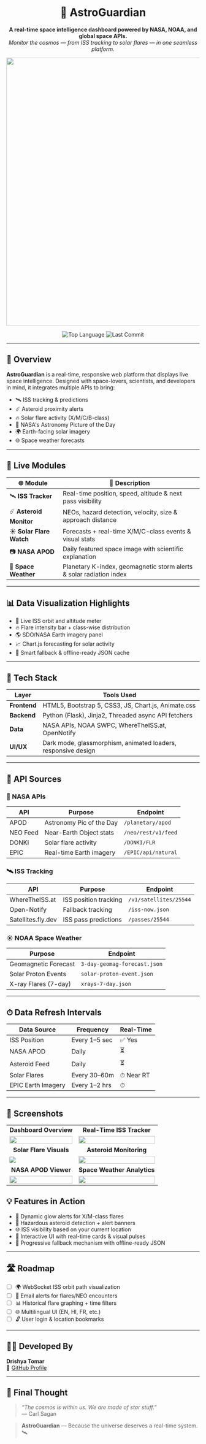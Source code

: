 <h1 align="center">
  🌌 AstroGuardian
</h1>

<p align="center">
  <strong>A real-time space intelligence dashboard powered by NASA, NOAA, and global space APIs.</strong><br>
  <em>Monitor the cosmos — from ISS tracking to solar flares — in one seamless platform.</em>
</p>

<p align="center">
  <img src="https://media3.giphy.com/media/v1.Y2lkPTc5MGI3NjExdjFyYnhzM3JjZXhyMWFnbWg2dmI2MGxpMW5ndWx3YXM5YzBnZnpwMiZlcD12MV9pbnRlcm5hbF9naWZfYnlfaWQmY3Q9Zw/3ov9jWAWNhfyr3zkJi/giphy.gif" width="700"/>
</p>

<p align="center">
  <img src="https://img.shields.io/github/languages/top/drishyatomar2904/AstroGuardian" alt="Top Language">
  <img src="https://img.shields.io/github/last-commit/drishyatomar2904/AstroGuardian" alt="Last Commit">
</p>

---

## 🚀 Overview

**AstroGuardian** is a real-time, responsive web platform that displays live space intelligence. Designed with space-lovers, scientists, and developers in mind, it integrates multiple APIs to bring:

- 🛰 ISS tracking & predictions  
- ☄️ Asteroid proximity alerts  
- 🔥 Solar flare activity (X/M/C/B-class)  
- 📸 NASA's Astronomy Picture of the Day  
- 🌍 Earth-facing solar imagery  
- 🌐 Space weather forecasts

---

## 🌠 Live Modules

| 🌐 Module | 🌟 Description |
|----------|----------------|
| 🛰️ **ISS Tracker** | Real-time position, speed, altitude & next pass visibility |
| ☄️ **Asteroid Monitor** | NEOs, hazard detection, velocity, size & approach distance |
| ☀️ **Solar Flare Watch** | Forecasts + real-time X/M/C-class events & visual stats |
| 📷 **NASA APOD** | Daily featured space image with scientific explanation |
| 🧪 **Space Weather** | Planetary K-index, geomagnetic storm alerts & solar radiation index |

---

## 📊 Data Visualization Highlights

- 🌌 Live ISS orbit and altitude meter  
- 🔥 Flare intensity bar + class-wise distribution  
- 🌎 SDO/NASA Earth imagery panel  
- 📈 Chart.js forecasting for solar activity  
- 🧠 Smart fallback & offline-ready JSON cache  

---

## 🔧 Tech Stack

| Layer       | Tools Used |
|-------------|------------|
| **Frontend**| HTML5, Bootstrap 5, CSS3, JS, Chart.js, Animate.css |
| **Backend** | Python (Flask), Jinja2, Threaded async API fetchers |
| **Data**    | NASA APIs, NOAA SWPC, WhereTheISS.at, OpenNotify |
| **UI/UX**   | Dark mode, glassmorphism, animated loaders, responsive design |

---

## 📡 API Sources

### 🚀 NASA APIs

| API | Purpose | Endpoint |
|-----|---------|----------|
| APOD | Astronomy Pic of the Day | `/planetary/apod` |
| NEO Feed | Near-Earth Object stats | `/neo/rest/v1/feed` |
| DONKI | Solar flare activity | `/DONKI/FLR` |
| EPIC | Real-time Earth imagery | `/EPIC/api/natural` |

### 🛰 ISS Tracking

| API | Purpose | Endpoint |
|-----|---------|----------|
| WhereTheISS.at | ISS position tracking | `/v1/satellites/25544` |
| Open-Notify | Fallback tracking | `/iss-now.json` |
| Satellites.fly.dev | ISS pass predictions | `/passes/25544` |

### ☀️ NOAA Space Weather

| Purpose | Endpoint |
|---------|----------|
| Geomagnetic Forecast | `3-day-geomag-forecast.json` |
| Solar Proton Events | `solar-proton-event.json` |
| X-ray Flares (7-day) | `xrays-7-day.json` |

---

## ⏱ Data Refresh Intervals

| Data Source        | Frequency     | Real-Time |
|--------------------|---------------|-----------|
| ISS Position       | Every 1–5 sec | ✅ Yes    |
| NASA APOD          | Daily         | ⏳        |
| Asteroid Feed      | Daily         | ⏳        |
| Solar Flares       | Every 30–60m  | ⏱ Near RT |
| EPIC Earth Imagery | Every 1–2 hrs | ⏱        |

---

## 📸 Screenshots

<table>
  <tr>
    <td align="center"><strong>Dashboard Overview</strong></td>
    <td align="center"><strong>Real-Time ISS Tracker</strong></td>
  </tr>
  <tr>
    <td><img src="https://github.com/user-attachments/assets/58cbccdc-4525-4d1e-b316-c22ea9a53f9b" width="100%"/></td>
    <td><img src="https://github.com/user-attachments/assets/e224c145-8ea3-4492-bd9c-ca127aba5ef6" width="100%"/></td>
  </tr>
  <tr>
    <td align="center"><strong>Solar Flare Visuals</strong></td>
    <td align="center"><strong>Asteroid Monitoring</strong></td>
  </tr>
  <tr>
    <td><img src="https://github.com/user-attachments/assets/ddc562d7-749e-4bff-ade6-a3a3bc460b83"/></td>
    <td><img src="https://github.com/user-attachments/assets/2848ef82-f42c-4cc5-9451-5da614bacece" width="100%"/></td>
  </tr>




  <tr>
    <td align="center"><strong>NASA APOD Viewer</strong></td>
    <td align="center"><strong>Space Weather Analytics</strong></td>
  </tr>
  <tr>
    <td><img src="https://github.com/user-attachments/assets/646863ee-e2f2-476c-88fd-f38a23c0b1e9" width="100%"/></td>
    <td><img src="https://github.com/user-attachments/assets/eb6c9181-9cfd-44bb-94db-b84f7861a14e" width="100%"/></td>
  </tr>
</table>


## 💡 Features in Action

- 📌 Dynamic glow alerts for X/M-class flares  
- 🎯 Hazardous asteroid detection + alert banners  
- 🌐 ISS visibility based on your current location  
- 🎨 Interactive UI with real-time cards & visual pulses  
- 🔁 Progressive fallback mechanism with offline-ready JSON  

---

## 🛣️ Roadmap

- [ ] 🌍 WebSocket ISS orbit path visualization  
- [ ] 📧 Email alerts for flares/NEO encounters  
- [ ] 📊 Historical flare graphing + time filters  
- [ ] 🌐 Multilingual UI (EN, HI, FR, etc.)  
- [ ] 🔓 User login & location bookmarks  

---

## 🧑‍💻 Developed By

**Drishya Tomar**  
🔗 [GitHub Profile](https://github.com/drishyatomar2904)

---

## 🌌 Final Thought

> _“The cosmos is within us. We are made of star stuff.”_  
> — Carl Sagan

> **AstroGuardian** — Because the universe deserves a real-time system. 🛰




